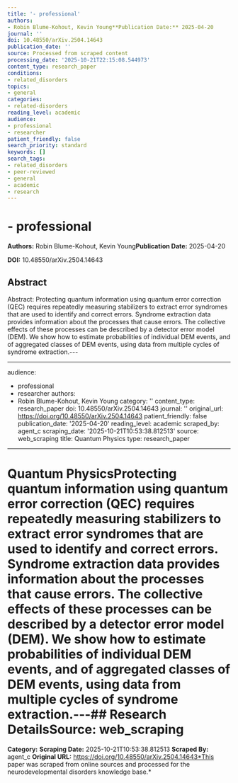 ```yaml
---
title: '- professional'
authors:
- Robin Blume-Kohout, Kevin Young**Publication Date:** 2025-04-20
journal: ''
doi: 10.48550/arXiv.2504.14643
publication_date: ''
source: Processed from scraped content
processing_date: '2025-10-21T22:15:08.544973'
content_type: research_paper
conditions:
- related_disorders
topics:
- general
categories:
- related-disorders
reading_level: academic
audience:
- professional
- researcher
patient_friendly: false
search_priority: standard
keywords: []
search_tags:
- related_disorders
- peer-reviewed
- general
- academic
- research
---
```


# - professional

**Authors:** Robin Blume-Kohout, Kevin Young**Publication Date:** 2025-04-20

**DOI:** 10.48550/arXiv.2504.14643

## Abstract

Abstract:
Protecting quantum information using quantum error correction (QEC) requires repeatedly measuring stabilizers to extract error syndromes that are used to identify and correct errors. Syndrome extraction data provides information about the processes that cause errors. The collective effects of these processes can be described by a detector error model (DEM). We show how to estimate probabilities of individual DEM events, and of aggregated classes of DEM events, using data from multiple cycles of syndrome extraction.---

---
audience:
- professional
- researcher
authors:
- Robin Blume-Kohout, Kevin Young
category: ''
content_type: research_paper
doi: 10.48550/arXiv.2504.14643
journal: ''
original_url: https://doi.org/10.48550/arXiv.2504.14643
patient_friendly: false
publication_date: '2025-04-20'
reading_level: academic
scraped_by: agent_c
scraping_date: '2025-10-21T10:53:38.812513'
source: web_scraping
title: Quantum Physics
type: research_paper
---
# Quantum PhysicsProtecting quantum information using quantum error correction (QEC) requires repeatedly measuring stabilizers to extract error syndromes that are used to identify and correct errors. Syndrome extraction data provides information about the processes that cause errors. The collective effects of these processes can be described by a detector error model (DEM). We show how to estimate probabilities of individual DEM events, and of aggregated classes of DEM events, using data from multiple cycles of syndrome extraction.---## Research Details**Source:** web_scraping
**Category:**
**Scraping Date:** 2025-10-21T10:53:38.812513
**Scraped By:** agent_c
**Original URL:** https://doi.org/10.48550/arXiv.2504.14643*This paper was scraped from online sources and processed for the neurodevelopmental disorders knowledge base.*